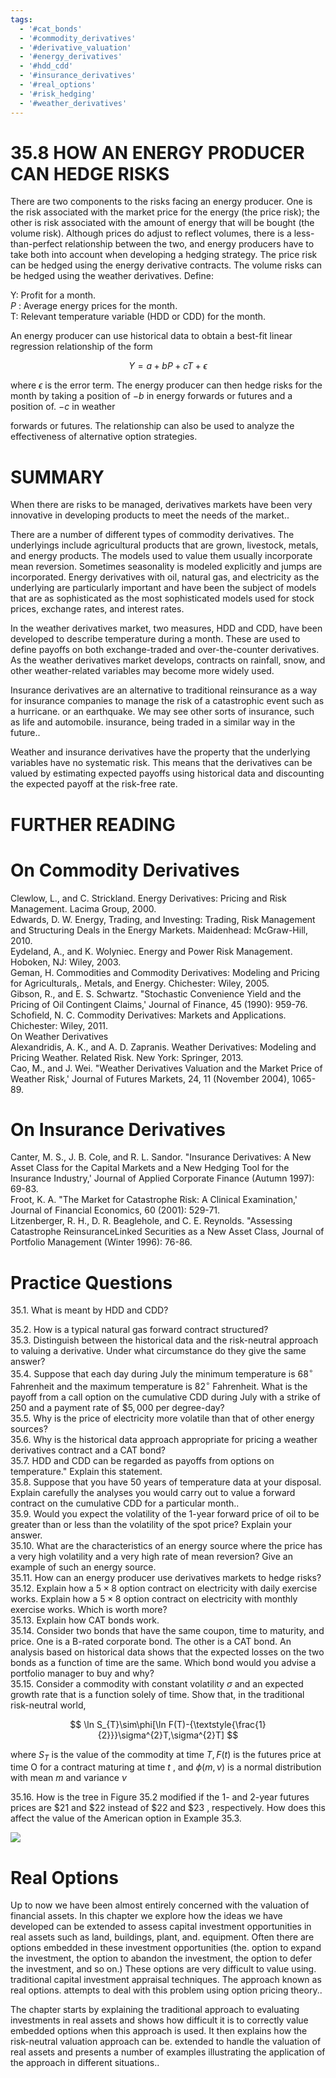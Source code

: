 ```yaml
---
tags:
  - '#cat_bonds'
  - '#commodity_derivatives'
  - '#derivative_valuation'
  - '#energy_derivatives'
  - '#hdd_cdd'
  - '#insurance_derivatives'
  - '#real_options'
  - '#risk_hedging'
  - '#weather_derivatives'
---
```

# 35.8 HOW AN ENERGY PRODUCER CAN HEDGE RISKS  

There are two components to the risks facing an energy producer. One is the risk associated with the market price for the energy (the price risk); the other is risk associated with the amount of energy that will be bought (the volume risk). Although prices do adjust to reflect volumes, there is a less-than-perfect relationship between the two, and energy producers have to take both into account when developing a hedging strategy. The price risk can be hedged using the energy derivative contracts. The volume risks can be hedged using the weather derivatives. Define:  

Y: Profit for a month.   
$P$ : Average energy prices for the month.   
T: Relevant temperature variable (HDD or CDD) for the month.  

An energy producer can use historical data to obtain a best-fit linear regression relationship of the form  

$$
Y=a+b P+c T+\epsilon
$$  

where $\epsilon$ is the error term. The energy producer can then hedge risks for the month by taking a position of $-b$ in energy forwards or futures and a position of. $-c$ in weather  

forwards or futures. The relationship can also be used to analyze the effectiveness of alternative option strategies.  

# SUMMARY  

When there are risks to be managed, derivatives markets have been very innovative in developing products to meet the needs of the market..  

There are a number of different types of commodity derivatives. The underlyings include agricultural products that are grown, livestock, metals, and energy products. The models used to value them usually incorporate mean reversion. Sometimes seasonality is modeled explicitly and jumps are incorporated. Energy derivatives with oil, natural gas, and electricity as the underlying are particularly important and have been the subject of models that are as sophisticated as the most sophisticated models used for stock prices, exchange rates, and interest rates.  

In the weather derivatives market, two measures, HDD and CDD, have been developed to describe temperature during a month. These are used to define payoffs on both exchange-traded and over-the-counter derivatives. As the weather derivatives market develops, contracts on rainfall, snow, and other weather-related variables may become more widely used.  

Insurance derivatives are an alternative to traditional reinsurance as a way for insurance companies to manage the risk of a catastrophic event such as a hurricane. or an earthquake. We may see other sorts of insurance, such as life and automobile. insurance, being traded in a similar way in the future..  

Weather and insurance derivatives have the property that the underlying variables have no systematic risk. This means that the derivatives can be valued by estimating expected payoffs using historical data and discounting the expected payoff at the risk-free rate.  

# FURTHER READING  

# On Commodity Derivatives  

Clewlow, L., and C. Strickland. Energy Derivatives: Pricing and Risk Management. Lacima Group, 2000.   
Edwards, D. W. Energy, Trading, and Investing: Trading, Risk Management and Structuring Deals in the Energy Markets. Maidenhead: McGraw-Hill, 2010.   
Eydeland, A., and K. Wolyniec. Energy and Power Risk Management. Hoboken, NJ: Wiley, 2003.   
Geman, H. Commodities and Commodity Derivatives: Modeling and Pricing for Agriculturals,. Metals, and Energy. Chichester: Wiley, 2005.   
Gibson, R., and E. S. Schwartz. "Stochastic Convenience Yield and the Pricing of Oil Contingent Claims,' Journal of Finance, 45 (1990): 959-76.   
Schofield, N. C. Commodity Derivatives: Markets and Applications. Chichester: Wiley, 2011.   
On Weather Derivatives   
Alexandridis, A. K., and A. D. Zapranis. Weather Derivatives: Modeling and Pricing Weather. Related Risk. New York: Springer, 2013.   
Cao, M., and J. Wei. "Weather Derivatives Valuation and the Market Price of Weather Risk,' Journal of Futures Markets, 24, 11 (November 2004), 1065-89.  

# On Insurance Derivatives  

Canter, M. S., J. B. Cole, and R. L. Sandor. "Insurance Derivatives: A New Asset Class for the Capital Markets and a New Hedging Tool for the Insurance Industry,' Journal of Applied Corporate Finance (Autumn 1997): 69-83.   
Froot, K. A. "The Market for Catastrophe Risk: A Clinical Examination,' Journal of Financial Economics, 60 (2001): 529-71.   
Litzenberger, R. H., D. R. Beaglehole, and C. E. Reynolds. "Assessing Catastrophe ReinsuranceLinked Securities as a New Asset Class, Journal of Portfolio Management (Winter 1996): 76-86.  

# Practice Questions  

35.1. What is meant by HDD and CDD?  

35.2. How is a typical natural gas forward contract structured?   
35.3. Distinguish between the historical data and the risk-neutral approach to valuing a derivative. Under what circumstance do they give the same answer?   
35.4. Suppose that each day during July the minimum temperature is $68^{\circ}$ Fahrenheit and the maximum temperature is $82^{\circ}$ Fahrenheit. What is the payoff from a call option on the cumulative CDD during July with a strike of 250 and a payment rate of $\$5,000$ per degree-day?   
35.5. Why is the price of electricity more volatile than that of other energy sources?   
35.6. Why is the historical data approach appropriate for pricing a weather derivatives contract and a CAT bond?   
35.7. HDD and CDD can be regarded as payoffs from options on temperature." Explain this statement.   
35.8. Suppose that you have 50 years of temperature data at your disposal. Explain carefully the analyses you would carry out to value a forward contract on the cumulative CDD for a particular month..   
35.9. Would you expect the volatility of the 1-year forward price of oil to be greater than or less than the volatility of the spot price? Explain your answer.   
35.10. What are the characteristics of an energy source where the price has a very high volatility and a very high rate of mean reversion? Give an example of such an energy source.   
35.11. How can an energy producer use derivatives markets to hedge risks?   
35.12. Explain how a $5\times8$ option contract on electricity with daily exercise works. Explain how a $5\times8$ option contract on electricity with monthly exercise works. Which is worth more?   
35.13. Explain how CAT bonds work.   
35.14. Consider two bonds that have the same coupon, time to maturity, and price. One is a B-rated corporate bond. The other is a CAT bond. An analysis based on historical data shows that the expected losses on the two bonds as a function of time are the same. Which bond would you advise a portfolio manager to buy and why?   
35.15. Consider a commodity with constant volatility $\sigma$ and an expected growth rate that is a function solely of time. Show that, in the traditional risk-neutral world,  

$$
\ln S_{T}\sim\phi[\ln F(T)-{\textstyle{\frac{1}{2}}}\sigma^{2}T,\sigma^{2}T]
$$  

where $S_{T}$ is the value of the commodity at time $T,F(t)$ is the futures price at time O for a contract maturing at time $t$ , and $\phi(m,\nu)$ is a normal distribution with mean $m$ and variance $\nu$  

35.16. How is the tree in Figure 35.2 modified if the 1- and 2-year futures prices are $\$21$ and $\$22$ instead of $\$22$ and $\$23$ , respectively. How does this affect the value of the American option in Example 35.3.  

![](images/5cb877fbe52da52dcdda1ae2af3582df52904f086d3fc7835e098ed6f7340cc6.jpg)  

# Real Options  

Up to now we have been almost entirely concerned with the valuation of financial assets. In this chapter we explore how the ideas we have developed can be extended to assess capital investment opportunities in real assets such as land, buildings, plant, and. equipment. Often there are options embedded in these investment opportunities (the. option to expand the investment, the option to abandon the investment, the option to defer the investment, and so on.) These options are very difficult to value using. traditional capital investment appraisal techniques. The approach known as real options. attempts to deal with this problem using option pricing theory..  

The chapter starts by explaining the traditional approach to evaluating investments in real assets and shows how difficult it is to correctly value embedded options when this approach is used. It then explains how the risk-neutral valuation approach can be. extended to handle the valuation of real assets and presents a number of examples illustrating the application of the approach in different situations..  

